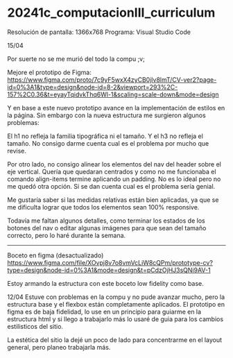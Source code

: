 # 20241c_computacionIII_curriculum
Resolución de pantalla: 1366x768
Programa: Visual Studio Code


15/04

Por suerte no se me murió del todo la compu ;v;

Mejore el prototipo de Figma:
https://www.figma.com/proto/7c9yF5wxX4zyCB0jlv8lmT/CV-ver2?page-id=0%3A1&type=design&node-id=8-2&viewport=293%2C-157%2C0.36&t=eyayTqidvkThq6Wl-1&scaling=scale-down&mode=design 

Y en base a este nuevo prototipo avance en la implementación de estilos en la página. Sin embargo con la nueva estructura me surgieron algunos problemas:

El h1 no refleja la familia tipográfica ni el tamaño. Y el h3 no refleja el tamaño. No consigo darme cuenta cual es el problema por mucho que revise.

Por otro lado, no consigo alinear los elementos del nav del header sobre el eje vertical. Quería que quedaran centrados y como no me funcionaba el comando align-items termine aplicando un padding. No es lo ideal pero no me quedó otra opción. Si se dan cuenta cual es el problema sería genial.

Me gustaría saber si las medidas relativas están bien aplicadas, ya que se me dificulta lograr que todos los elementos sean 100% responsive.

Todavía me faltan algunos detalles, como terminar los estados de los botones del nav o editar algunas imágenes para que sean del tamaño correcto, pero lo haré durante la semana.


------------------------------------------------------------------------------
Boceto en figma (desactualizado)
https://www.figma.com/file/XOvpj8v7o8vmVcLiW8cQPm/prototype-cv?type=design&node-id=0%3A1&mode=design&t=pCdzOjHJ3sQNi9AV-1

Estoy armando la estructura con este boceto low fidelity como base.

12/04
Estuve con problemas en la compu y no pude avanzar mucho, pero la estructura base y el flexbox están completamente aplicados. El prototipo en figma es de baja fidelidad, lo use en un principio para guiarme en la estructura html y si llego a trabajarlo más lo usaré de guia para los cambios estilisticos del sitio. 

La estética del sitio la dejé un poco de lado para concentrarme en el layout general, pero planeo trabajarla más.